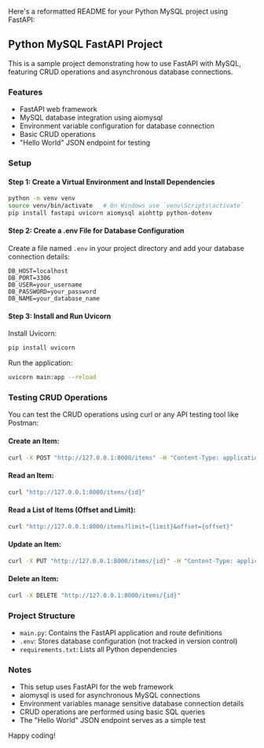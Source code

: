 Here's a reformatted README for your Python MySQL project using FastAPI:

## Python MySQL FastAPI Project

This is a sample project demonstrating how to use FastAPI with MySQL, featuring CRUD operations and asynchronous database connections.

### Features

- FastAPI web framework
- MySQL database integration using aiomysql
- Environment variable configuration for database connection
- Basic CRUD operations
- "Hello World" JSON endpoint for testing

### Setup

#### Step 1: Create a Virtual Environment and Install Dependencies

```bash
python -m venv venv
source venv/bin/activate   # On Windows use `venv\Scripts\activate`
pip install fastapi uvicorn aiomysql aiohttp python-dotenv
```

#### Step 2: Create a .env File for Database Configuration

Create a file named `.env` in your project directory and add your database connection details:

```
DB_HOST=localhost
DB_PORT=3306
DB_USER=your_username
DB_PASSWORD=your_password
DB_NAME=your_database_name
```

#### Step 3: Install and Run Uvicorn

Install Uvicorn:

```bash
pip install uvicorn
```

Run the application:

```bash
uvicorn main:app --reload
```

### Testing CRUD Operations

You can test the CRUD operations using curl or any API testing tool like Postman:

#### Create an Item:

```bash
curl -X POST "http://127.0.0.1:8000/items" -H "Content-Type: application/json" -d '{"name": "Item 1", "description": "Description 1"}'
```

#### Read an Item:

```bash
curl "http://127.0.0.1:8000/items/{id}"
```


#### Read a List of Items (Offset and Limit):

```bash
curl "http://127.0.0.1:8000/items?limit={limit}&offset={offset}"
```


#### Update an Item:

```bash
curl -X PUT "http://127.0.0.1:8000/items/{id}" -H "Content-Type: application/json" -d '{"id": {id}, "name": "Updated Item", "description": "Updated Description"}'
```

#### Delete an Item:

```bash
curl -X DELETE "http://127.0.0.1:8000/items/{id}"
```

### Project Structure

- `main.py`: Contains the FastAPI application and route definitions
- `.env`: Stores database configuration (not tracked in version control)
- `requirements.txt`: Lists all Python dependencies

### Notes

- This setup uses FastAPI for the web framework
- aiomysql is used for asynchronous MySQL connections
- Environment variables manage sensitive database connection details
- CRUD operations are performed using basic SQL queries
- The "Hello World" JSON endpoint serves as a simple test

Happy coding!
